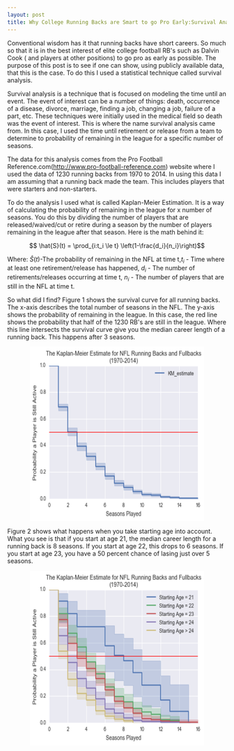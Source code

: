 ```yaml
---
layout: post
title: Why College Running Backs are Smart to go Pro Early:Survival Analysis Using KM-Estimation.
---
```


Conventional wisdom has it that running backs have short careers. So much so that it is in the best interest of elite college football RB's such as Dalvin Cook ( and players at other positions) to go pro as early as possible. The purpose of this post is to see if one can show, using publicly available data, that this is the case. To do this I used a statistical technique called survival analysis.

Survival analysis is a technique that is focused on modeling the time until an event. The event of interest can be a number of things: death, occurrence of a disease, divorce, marriage, finding a job, changing a job, failure of a part, etc. These techniques were initially used in the medical field so death was the event of interest. This is where the name survival analysis came from. In this case, I used the time until retirement or release from a team to determine to probability of remaining in the league for a specific number of seasons.

The data for this analysis comes from the Pro Football Reference.com(http://www.pro-football-reference.com) website where I used the data of 1230 running backs from 1970 to 2014. In using this data I am assuming that a running back made the team. This includes players that were starters and non-starters.

To do the analysis I used what is called Kaplan-Meier Estimation. It is a way of calculating the probability of remaining in the league for x number of seasons. You do this by dividing the number of players that are released/waived/cut or retire during a season by the number of players remaining in the league after that season. Here is the math behind it:

$$ \hat{S}(t) = \prod_{i:t_i \le t} \left(1-\frac{d_i}{n_i}\right)$$

Where: $\hat{S}(t)$-The probability of remaining in the NFL at time t,$t_i$ - Time where at least one retirement/release has happened, $d_i$ - The number of retirements/releases occurring at time t, $n_i$ - The number of players that are still in the NFL at time t. 

So what did I find? Figure 1 shows the survival curve for all running backs. The x-axis describes the total number of seasons in the NFL. The y-axis shows the probability of remaining in the league. In this case, the red line shows the probability that half of the 1230 RB's are still in the league. Where this line intersects the survival curve give you the median career length of a running back. This happens after 3 seasons.

<img src="/images/KM_allRB.png" style = "display: block; margin-left: auto;margin-right:auto;" width="400px" height="400px"/>

Figure 2 shows what happens when you take starting age into account. What you see is that if you start at age 21, the median career length for a running back is 8 seasons. If you start at age 22, this drops to 6 seasons. If you start at age 23, you have a 50 percent chance of lasing just over 5 seasons.

<img src="/images/KM_age.png" style = "display: block; margin-left: auto;margin-right:auto;" width="400px" height="400px"/>



